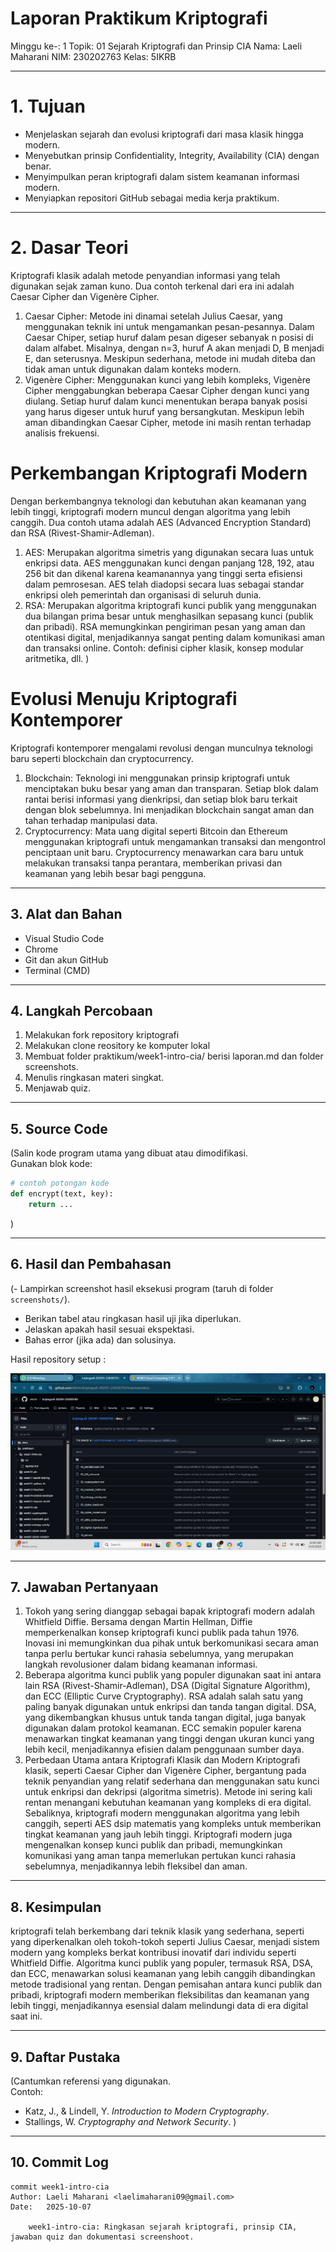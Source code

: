 # Laporan Praktikum Kriptografi 
Minggu ke-: 1
Topik: 01 Sejarah Kriptografi dan Prinsip CIA
Nama: Laeli Maharani
NIM: 230202763
Kelas: 5IKRB

---

# 1. Tujuan
- Menjelaskan sejarah dan evolusi kriptografi dari masa klasik hingga modern.  
- Menyebutkan prinsip Confidentiality, Integrity, Availability (CIA) dengan benar.  
- Menyimpulkan peran kriptografi dalam sistem keamanan informasi modern.  
- Menyiapkan repositori GitHub sebagai media kerja praktikum. 
---

# 2. Dasar Teori
Kriptografi klasik adalah metode penyandian informasi yang telah digunakan sejak zaman kuno. Dua contoh terkenal dari era ini adalah Caesar Cipher dan Vigenère Cipher. 
1. Caesar Cipher: Metode ini dinamai setelah Julius Caesar, yang menggunakan teknik ini untuk mengamankan pesan-pesannya. Dalam Caesar Chiper, setiap huruf dalam pesan digeser sebanyak n posisi di dalam alfabet. Misalnya, dengan n=3, huruf A akan menjadi D, B menjadi E, dan seterusnya. Meskipun sederhana, metode ini mudah diteba dan tidak aman untuk digunakan dalam konteks modern.
2. Vigenère Cipher: Menggunakan kunci yang lebih kompleks, Vigenère Cipher menggabungkan beberapa Caesar Cipher dengan kunci yang diulang. Setiap huruf dalam kunci menentukan berapa banyak posisi yang harus digeser untuk huruf yang bersangkutan. Meskipun lebih aman dibandingkan Caesar Cipher, metode ini masih rentan terhadap analisis frekuensi.

# Perkembangan Kriptografi Modern
Dengan berkembangnya teknologi dan kebutuhan akan keamanan yang lebih tinggi, kriptografi modern muncul dengan algoritma yang lebih canggih. Dua contoh utama adalah AES (Advanced Encryption Standard) dan RSA (Rivest-Shamir-Adleman).
1. AES: Merupakan algoritma simetris yang digunakan secara luas untuk enkripsi data. AES menggunakan kunci dengan panjang 128, 192, atau 256 bit dan dikenal karena keamanannya yang tinggi serta efisiensi dalam pemrosesan. AES telah diadopsi secara luas sebagai standar enkripsi oleh pemerintah dan organisasi di seluruh dunia.
2. RSA: Merupakan algoritma kriptografi kunci publik yang menggunakan dua bilangan prima besar untuk menghasilkan sepasang kunci (publik dan pribadi). RSA memungkinkan pengiriman pesan yang aman dan otentikasi digital, menjadikannya sangat penting dalam komunikasi aman dan transaksi online.
Contoh: definisi cipher klasik, konsep modular aritmetika, dll.  )

# Evolusi Menuju Kriptografi Kontemporer
Kriptografi kontemporer mengalami revolusi dengan munculnya teknologi baru seperti blockchain dan cryptocurrency.
1. Blockchain: Teknologi ini menggunakan prinsip kriptografi untuk menciptakan buku besar yang aman dan transparan. Setiap blok dalam rantai berisi informasi yang dienkripsi, dan setiap blok baru terkait dengan blok sebelumnya. Ini menjadikan blockchain sangat aman dan tahan terhadap manipulasi data.
2. Cryptocurrency: Mata uang digital seperti Bitcoin dan Ethereum menggunakan kriptografi untuk mengamankan transaksi dan mengontrol penciptaan unit baru. Cryptocurrency menawarkan cara baru untuk melakukan transaksi tanpa perantara, memberikan privasi dan keamanan yang lebih besar bagi pengguna.
---

## 3. Alat dan Bahan
- Visual Studio Code
- Chrome  
- Git dan akun GitHub  
- Terminal (CMD)

---

## 4. Langkah Percobaan
1. Melakukan fork repository kriptografi
2. Melakukan clone reository ke komputer lokal
3. Membuat folder praktikum/week1-intro-cia/ berisi laporan.md dan folder screenshots.
4. Menulis ringkasan materi singkat.
5. Menjawab quiz.

---

## 5. Source Code
(Salin kode program utama yang dibuat atau dimodifikasi.  
Gunakan blok kode:

```python
# contoh potongan kode
def encrypt(text, key):
    return ...
```
)

---

## 6. Hasil dan Pembahasan
(- Lampirkan screenshot hasil eksekusi program (taruh di folder `screenshots/`).  
- Berikan tabel atau ringkasan hasil uji jika diperlukan.  
- Jelaskan apakah hasil sesuai ekspektasi.  
- Bahas error (jika ada) dan solusinya. 

Hasil repository setup :

![Hasil Eksekusi](screenshots/repo_setup.png)

---

## 7. Jawaban Pertanyaan
1. Tokoh yang sering dianggap sebagai bapak kriptografi modern adalah Whitfield Diffie. Bersama dengan Martin Hellman, Diffie memperkenalkan konsep kriptografi kunci publik pada tahun 1976. Inovasi ini memungkinkan dua pihak untuk berkomunikasi secara aman tanpa perlu bertukar kunci rahasia sebelumnya, yang merupakan langkah revolusioner dalam bidang keamanan informasi.
2. Beberapa algoritma kunci publik yang populer digunakan saat ini antara lain RSA (Rivest-Shamir-Adleman), DSA (Digital Signature Algorithm), dan ECC (Elliptic Curve Cryptography). RSA adalah salah satu yang paling banyak digunakan untuk enkripsi dan tanda tangan digital. DSA, yang dikembangkan khusus untuk tanda tangan digital, juga banyak digunakan dalam protokol keamanan. ECC semakin populer karena menawarkan tingkat keamanan yang tinggi dengan ukuran kunci yang lebih kecil, menjadikannya efisien dalam penggunaan sumber daya.
3. Perbedaan Utama antara Kriptografi Klasik dan Modern
Kriptografi klasik, seperti Caesar Cipher dan Vigenère Cipher, bergantung pada teknik penyandian yang relatif sederhana dan menggunakan satu kunci untuk enkripsi dan dekripsi (algoritma simetris). Metode ini sering kali rentan menangani kebutuhan keamanan yang kompleks di era digital. Sebaliknya, kriptografi modern menggunakan algoritma yang lebih canggih, seperti AES dsip matematis yang kompleks untuk memberikan tingkat keamanan yang jauh lebih tinggi. Kriptografi modern juga mengenalkan konsep kunci publik dan pribadi, memungkinkan komunikasi yang aman tanpa memerlukan pertukan kunci rahasia sebelumnya, menjadikannya lebih fleksibel dan aman.
---

## 8. Kesimpulan
kriptografi telah berkembang dari teknik klasik yang sederhana, seperti yang diperkenalkan oleh tokoh-tokoh seperti Julius Caesar, menjadi sistem modern yang kompleks berkat kontribusi inovatif dari individu seperti Whitfield Diffie. Algoritma kunci publik yang populer, termasuk RSA, DSA, dan ECC, menawarkan solusi keamanan yang lebih canggih dibandingkan metode tradisional yang rentan. Dengan pemisahan antara kunci publik dan pribadi, kriptografi modern memberikan fleksibilitas dan keamanan yang lebih tinggi, menjadikannya esensial dalam melindungi data di era digital saat ini.

---

## 9. Daftar Pustaka
(Cantumkan referensi yang digunakan.  
Contoh:  
- Katz, J., & Lindell, Y. *Introduction to Modern Cryptography*.  
- Stallings, W. *Cryptography and Network Security*.  )

---

## 10. Commit Log
```
commit week1-intro-cia
Author: Laeli Maharani <laelimaharani09@gmail.com>
Date:   2025-10-07

    week1-intro-cia: Ringkasan sejarah kriptografi, prinsip CIA, jawaban quiz dan dokumentasi screenshoot.
```
